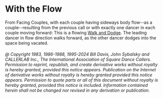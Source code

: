 
# With the Flow

From Facing Couples, with each couple having sideways body flow--as a
couple--resulting from the previous call or with exactly one dancer in each
couple moving forward: This is a flowing 
[Walk and Dodge](../ms/walk_and_dodge.md). The leading dancer in
flow direction walks forward, as the other dancer dodges into the space being
vacated.

###### @ Copyright 1983, 1986-1988, 1995-2024 Bill Davis, John Sybalsky and CALLERLAB Inc., The International Association of Square Dance Callers. Permission to reprint, republish, and create derivative works without royalty is hereby granted, provided this notice appears. Publication on the Internet of derivative works without royalty is hereby granted provided this notice appears. Permission to quote parts or all of this document without royalty is hereby granted, provided this notice is included. Information contained herein shall not be changed nor revised in any derivation or publication.
